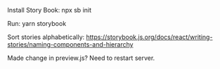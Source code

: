 Install Story Book:
npx sb init

Run:
yarn storybook

Sort stories alphabetically:
https://storybook.js.org/docs/react/writing-stories/naming-components-and-hierarchy

Made change in preview.js? Need to restart server.
